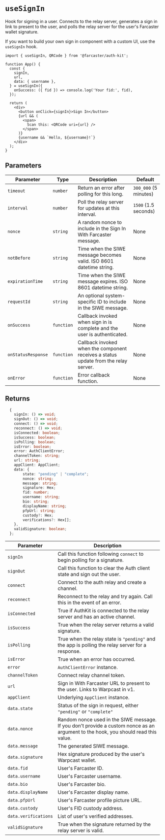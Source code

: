 # `useSignIn`

Hook for signing in a user. Connects to the relay server, generates a sign in link to present to the user, and polls the relay server for the user's Farcaster wallet signature.

If you want to build your own sign in component with a custom UI, use the `useSignIn` hook.

```tsx
import { useSignIn, QRCode } from '@farcaster/auth-kit';

function App() {
  const {
    signIn,
    url,
    data: { username },
  } = useSignIn({
    onSuccess: ({ fid }) => console.log('Your fid:', fid),
  });

  return (
    <div>
      <button onClick={signIn}>Sign In</button>
      {url && (
        <span>
          Scan this: <QRCode uri={url} />
        </span>
      )}
      {username && `Hello, ${username}!`}
    </div>
  );
}
```

## Parameters

| Parameter          | Type       | Description                                                                         | Default               |
| ------------------ | ---------- | ----------------------------------------------------------------------------------- | --------------------- |
| `timeout`          | `number`   | Return an error after polling for this long.                                        | `300_000` (5 minutes) |
| `interval`         | `number`   | Poll the relay server for updates at this interval.                                 | `1500` (1.5 seconds)  |
| `nonce`            | `string`   | A random nonce to include in the Sign In With Farcaster message.                    | None                  |
| `notBefore`        | `string`   | Time when the SIWE message becomes valid. ISO 8601 datetime string.                 | None                  |
| `expirationTime`   | `string`   | Time when the SIWE message expires. ISO 8601 datetime string.                       | None                  |
| `requestId`        | `string`   | An optional system-specific ID to include in the SIWE message.                      | None                  |
| `onSuccess`        | `function` | Callback invoked when sign in is complete and the user is authenticated.            | None                  |
| `onStatusResponse` | `function` | Callback invoked when the component receives a status update from the relay server. | None                  |
| `onError`          | `function` | Error callback function.                                                            | None                  |

## Returns

```ts
  {
    signIn: () => void;
    signOut: () => void;
    connect: () => void;
    reconnect: () => void;
    isConnected: boolean;
    isSuccess: boolean;
    isPolling: boolean;
    isError: boolean;
    error: AuthClientError;
    channelToken: string;
    url: string;
    appClient: AppClient;
    data: {
        state: "pending" | "complete";
        nonce: string;
        message: string;
        signature: Hex;
        fid: number;
        username: string;
        bio: string;
        displayName: string;
        pfpUrl: string;
        custody?: Hex;
        verifications?: Hex[];
    },
    validSignature: boolean;
  };
```

| Parameter            | Description                                                                                                                        |
| -------------------- | ---------------------------------------------------------------------------------------------------------------------------------- |
| `signIn`             | Call this function following `connect` to begin polling for a signature.                                                           |
| `signOut`            | Call this function to clear the Auth client state and sign out the user.                                                               |
| `connect`            | Connect to the auth relay and create a channel.                                                                                    |
| `reconnect`          | Reconnect to the relay and try again. Call this in the event of an error.                                                          |
| `isConnected`        | True if AuthKit is connected to the relay server and has an active channel.                                                        |
| `isSuccess`          | True when the relay server returns a valid signature.                                                                              |
| `isPolling`          | True when the relay state is `"pending"` and the app is polling the relay server for a response.                                   |
| `isError`            | True when an error has occurred.                                                                                                   |
| `error`              | `AuthClientError` instance.                                                                                                        |
| `channelToken`       | Connect relay channel token.                                                                                                       |
| `url`                | Sign in With Farcaster URL to present to the user. Links to Warpcast in v1.                                                        |
| `appClient`          | Underlying `AppClient` instance.                                                                                                   |
| `data.state`         | Status of the sign in request, either `"pending"` or `"complete"`                                                                  |
| `data.nonce`         | Random nonce used in the SIWE message. If you don't provide a custom nonce as an argument to the hook, you should read this value. |
| `data.message`       | The generated SIWE message.                                                                                                        |
| `data.signature`     | Hex signature produced by the user's Warpcast wallet.                                                                              |
| `data.fid`           | User's Farcaster ID.                                                                                                               |
| `data.username`      | User's Farcaster username.                                                                                                         |
| `data.bio`           | User's Farcaster bio.                                                                                                              |
| `data.displayName`   | User's Farcaster display name.                                                                                                     |
| `data.pfpUrl`        | User's Farcaster profile picture URL.                                                                                              |
| `data.custody`       | User's FID custody address.                                                                                                        |
| `data.verifications` | List of user's verified addresses.                                                                                                 |
| `validSignature`     | True when the signature returned by the relay server is valid.                                                                     |
